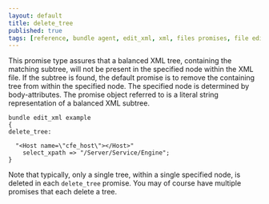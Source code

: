 ```yaml
---
layout: default
title: delete_tree
published: true
tags: [reference, bundle agent, edit_xml, xml, files promises, file editing]
---
```


This promise type assures that a balanced XML tree, containing the matching
subtree, will not be present in the specified node within the XML file. If the
subtree is found, the default promise is to remove the containing tree from
within the specified node. The specified node is determined by body-attributes.
The promise object referred to is a literal string representation of a balanced
XML subtree.

```cf3
bundle edit_xml example
{
delete_tree:

  "<Host name=\"cfe_host\"></Host>"
    select_xpath => "/Server/Service/Engine";
}
```

Note that typically, only a single tree, within a single specified node,
is deleted in each `delete_tree` promise. You may of course have
multiple promises that each delete a tree.
